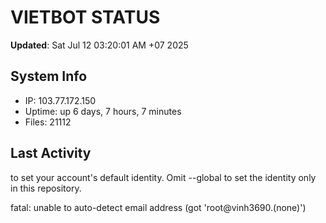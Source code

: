 # VIETBOT STATUS
**Updated**: Sat Jul 12 03:20:01 AM +07 2025

## System Info
- IP: 103.77.172.150
- Uptime: up 6 days, 7 hours, 7 minutes
- Files: 21112

## Last Activity

to set your account's default identity.
Omit --global to set the identity only in this repository.

fatal: unable to auto-detect email address (got 'root@vinh3690.(none)')
